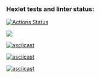 ### Hexlet tests and linter status:
[![Actions Status](https://github.com/itsfera/php-project-45/workflows/hexlet-check/badge.svg)](https://github.com/itsfera/php-project-45/actions)

<a href="https://codeclimate.com/github/itsfera/php-project-45/maintainability"><img src="https://api.codeclimate.com/v1/badges/47c1da6f9d39b4b3d38f/maintainability" /></a>

[![asciicast](https://asciinema.org/a/zHOvMBEPl7u36GeTEF89TDOVD.svg)](https://asciinema.org/a/zHOvMBEPl7u36GeTEF89TDOVD)

[![asciicast](https://asciinema.org/a/LNOGLkKyxWemh3Q3TytnQsn3Y.svg)](https://asciinema.org/a/LNOGLkKyxWemh3Q3TytnQsn3Y)

[![asciicast](https://asciinema.org/a/dekO64wiN4NV4Py1C8vwrt4xs.svg)](https://asciinema.org/a/dekO64wiN4NV4Py1C8vwrt4xs)